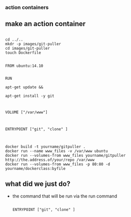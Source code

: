 <h2 style="position: relative; bottom: 430px;">Lab 16</h2>

<section>
<h3>action containers</h3>
</section>

<section>
<h2>make an action container</h2>
<pre><code data-trim contenteditable>
cd ../..
mkdr -p images/git-puller
cd images/git-puller
touch Dockerfile
</code></pre>
<pre><code data-trim contenteditable>
FROM ubuntu:14.10

RUN \
apt-get update && \
apt-get install -y git

VOLUME ["/var/www"]

ENTRYPOINT ["git", "clone" ]
</code></pre>
<pre><code data-trim contenteditable>
docker build -t yourname/gitpuller .
docker run --name www_files -v /var/www ubuntu
docker run --volumes-from www_files yourname/gitpuller http://the.address.of/your/repo /var/www
docker run --volumes-from www_files -p 80:80 -d yourname/dockerclass:byfile
</code></pre>
</section>
<section>
<h2>what did we just do?</h2>
<ul>
</li>
<li class="fragment">
the command that will be run via the run command
<pre><code data-trim contenteditable>
ENTRYPOINT ["git", "clone" ]
</code></pre>
</li>
</ul>
</section>

<section>
<h2></h2>
</section>
